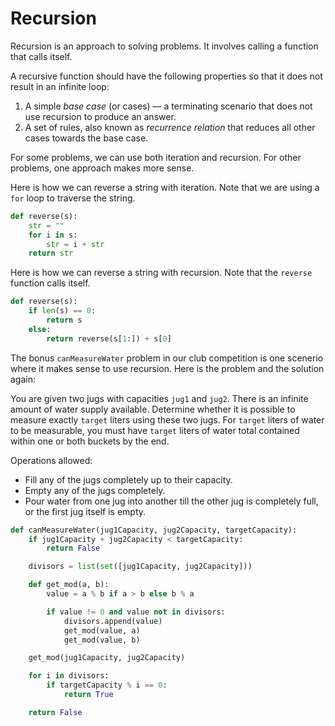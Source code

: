 # Recursion

Recursion is an approach to solving problems. It involves calling a function that calls itself. 

A recursive function should have the following properties so that it does not result in an infinite loop:
1. A simple *base case* (or cases) — a terminating scenario that does not use recursion to produce an answer.
2. A set of rules, also known as *recurrence relation* that reduces all other cases towards the base case.

For some problems, we can use both iteration and recursion. For other problems, one approach makes more sense.

Here is how we can reverse a string with iteration. Note that we are using a `for` loop to traverse the string.
```python
def reverse(s):
    str = ""
    for i in s:
        str = i + str
    return str
```

Here is how we can reverse a string with recursion. Note that the `reverse` function calls itself.
```python
def reverse(s):
    if len(s) == 0:
        return s
    else:
        return reverse(s[1:]) + s[0]
```

The bonus `canMeasureWater` problem in our club competition is one scenerio where it makes sense to use recursion. Here is the problem and the solution again:

You are given two jugs with capacities `jug1` and `jug2`. There is an infinite amount of water supply available. Determine whether it is possible to measure exactly `target` liters using these two jugs. For `target` liters of water to be measurable, you must have `target` liters of water total contained within one or both buckets by the end.

Operations allowed:
- Fill any of the jugs completely up to their capacity.
- Empty any of the jugs completely.
- Pour water from one jug into another till the other jug is completely full, or the first jug itself is empty.

``` python
def canMeasureWater(jug1Capacity, jug2Capacity, targetCapacity):
    if jug1Capacity + jug2Capacity < targetCapacity:
        return False

    divisors = list(set([jug1Capacity, jug2Capacity]))

    def get_mod(a, b):
        value = a % b if a > b else b % a

        if value != 0 and value not in divisors:
            divisors.append(value)
            get_mod(value, a)
            get_mod(value, b)

    get_mod(jug1Capacity, jug2Capacity)

    for i in divisors:
        if targetCapacity % i == 0:
            return True

    return False
```